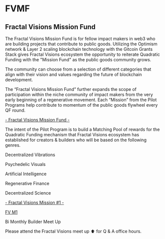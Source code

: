 # FVMF

## Fractal Visions Mission Fund
The Fractal Visions Mission Fund is for fellow impact makers in web3 who are building projects that contribute to public goods. Utilizing the Optimism network & Layer 2 scaling blockchain technology with the Gitcoin Grants Stack gives Fractal Visions ecosystem the opportunity to reiterate Quadratic Funding with the "Mission Fund" as the public goods community grows. 

The community can choose from a selection of different categories that align with their vision and values regarding the future of blockchain development. 

The “Fractal Visions Mission Fund” further expands the scope of participation within the niche community of impact makers from the very early beginning of a regenerative movement. Each “Mission” from the Pilot Programs help contribute to momentum of the public goods flywheel every QF round.

[- Fractal Visions Mission Fund -](https://explorer.gitcoin.co/#/round/10/0x795fe70088750873ad9feb0c63c496d88c53e817)



The intent of the Pilot Program is to build a Matching Pool of rewards for the Quadratic Funding mechanism that Fractal Visions ecosystem has established for creators & builders who will be based on the following genres.

Decentralized Vibrations

Psychedelic Visuals

Artificial Intelligence

Regenerative Finance

Decentralized Science



[- Fractal Visions Mission #1 -](https://explorer.gitcoin.co/#/round/10/0xc7a4284bae0bd6c4cc5668fa7c2f10ba556a52c9)

[FV M1](https://gov.fractalvisions.io/fv-m1-9604740006341836)



Bi Monthly Builder Meet Up


Please attend the Fractal Visions meet up ⬆️ for Q & A office hours.
